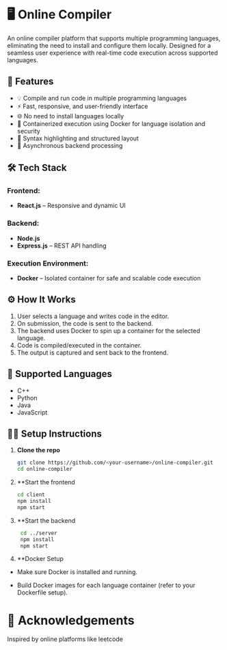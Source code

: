 # 🖥️ Online Compiler

An online compiler platform that supports multiple programming languages, eliminating the need to install and configure them locally. Designed for a seamless user experience with real-time code execution across supported languages.

## 🚀 Features

- 💡 Compile and run code in multiple programming languages
- ⚡ Fast, responsive, and user-friendly interface
- 🌐 No need to install languages locally
- 🐳 Containerized execution using Docker for language isolation and security
- 🧠 Syntax highlighting and structured layout
- 🔄 Asynchronous backend processing

## 🛠️ Tech Stack

### Frontend:
- **React.js** – Responsive and dynamic UI

### Backend:
- **Node.js**
- **Express.js** – REST API handling

### Execution Environment:
- **Docker** – Isolated container for safe and scalable code execution

## ⚙️ How It Works

1. User selects a language and writes code in the editor.
2. On submission, the code is sent to the backend.
3. The backend uses Docker to spin up a container for the selected language.
4. Code is compiled/executed in the container.
5. The output is captured and sent back to the frontend.

## 🧪 Supported Languages

- C++
- Python
- Java
- JavaScript

## 🧑‍💻 Setup Instructions

1. **Clone the repo**
   ```bash
   git clone https://github.com/<your-username>/online-compiler.git
   cd online-compiler
2. **Start the frontend
    ```bash
    cd client
    npm install
    npm start
3. **Start the backend
   ```bash
    cd ../server
    npm install
    npm start
4. **Docker Setup

  - Make sure Docker is installed and running.
  
  - Build Docker images for each language container (refer to your Dockerfile setup).

# 🙌 Acknowledgements
Inspired by online platforms like leetcode



